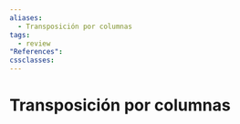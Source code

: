 ```yaml
---
aliases:
  - Transposición por columnas
tags:
  - review
"References":
cssclasses:
---
```

# Transposición por columnas

